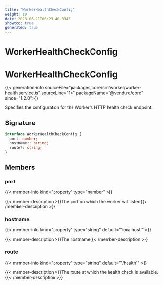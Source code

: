 ```yaml
---
title: "WorkerHealthCheckConfig"
weight: 10
date: 2023-06-21T06:23:40.334Z
showtoc: true
generated: true
---
```

<!-- This file was generated from the Vendure source. Do not modify. Instead, re-run the "docs:build" script -->

# WorkerHealthCheckConfig
<div class="symbol">


# WorkerHealthCheckConfig

{{< generation-info sourceFile="packages/core/src/worker/worker-health.service.ts" sourceLine="14" packageName="@vendure/core" since="1.2.0">}}

Specifies the configuration for the Worker's HTTP health check endpoint.

## Signature

```TypeScript
interface WorkerHealthCheckConfig {
  port: number;
  hostname?: string;
  route?: string;
}
```
## Members

### port

{{< member-info kind="property" type="number"  >}}

{{< member-description >}}The port on which the worker will listen{{< /member-description >}}

### hostname

{{< member-info kind="property" type="string" default="'localhost'"  >}}

{{< member-description >}}The hostname{{< /member-description >}}

### route

{{< member-info kind="property" type="string" default="'/health'"  >}}

{{< member-description >}}The route at which the health check is available.{{< /member-description >}}


</div>
